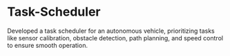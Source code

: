 # Task-Scheduler
Developed a task scheduler for an autonomous vehicle, prioritizing tasks like sensor calibration, obstacle detection, path planning, and speed control to ensure smooth operation.
